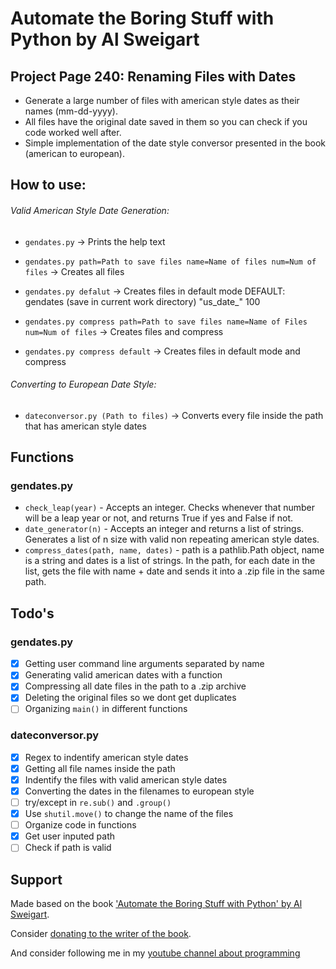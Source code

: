 # Automate the Boring Stuff with Python by Al Sweigart
## Project Page 240: Renaming Files with Dates

- Generate a large number of files with american style dates as their names (mm-dd-yyyy).
- All files have the original date saved in them so you can check if you code worked well after.
- Simple implementation of the date style conversor presented in the book (american to european).

## How to use:
###### Valid American Style Date Generation:
- `gendates.py` -> Prints the help text

- `gendates.py path=Path to save files name=Name of files num=Num of files` -> Creates all files

- `gendates.py defalut` -> Creates files in default mode
DEFAULT: gendates (save in current work directory) "us_date_" 100

- `gendates.py compress path=Path to save files name=Name of Files num=Num of files` -> Creates files and compress

- `gendates.py compress default` -> Creates files in default mode and compress

###### Converting to European Date Style:
- `dateconversor.py (Path to files)` -> Converts every file inside the path that has american style dates

## Functions
### gendates.py
- `check_leap(year)` - Accepts an integer. Checks whenever that number will be a leap year or not, and returns True if yes and False if not.
- `date_generator(n)` - Accepts an integer and returns a list of strings. Generates a list of n size with valid non repeating american style dates.
- `compress_dates(path, name, dates)` - path is a pathlib.Path object, name is a string and dates is a list of strings. In the path, for each date in the list, gets the file with name + date and sends it into a .zip file in the same path.

## Todo's
### gendates.py
- [x] Getting user command line arguments separated by name
- [x] Generating valid american dates with a function
- [x] Compressing all date files in the path to a .zip archive
- [x] Deleting the original files so we dont get duplicates
- [ ] Organizing `main()` in different functions

### dateconversor.py
- [x] Regex to indentify american style dates
- [x] Getting all file names inside the path
- [x] Indentify the files with valid american style dates
- [x] Converting the dates in the filenames to european style
- [ ] try/except in `re.sub()` and `.group()`
- [x] Use `shutil.move()` to change the name of the files
- [ ] Organize code in functions
- [x] Get user inputed path
- [ ] Check if path is valid

## Support
Made based on the book ['Automate the Boring Stuff with Python' by Al Sweigart](https://automatetheboringstuff.com/).

Consider [donating to the writer of the book](https://www.patreon.com/AlSweigart).


And consider following me in my [youtube channel about programming](https://www.youtube.com/channel/UCOzf_llnNj7zoyst26eb_sQ)

